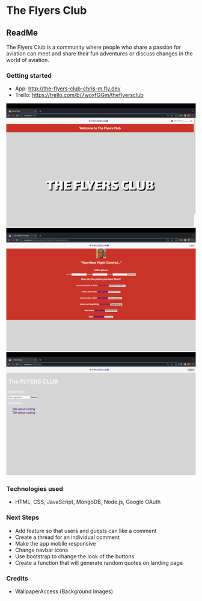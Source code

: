 # The Flyers Club
## ReadMe
 The Flyers Club is a community where people who share a passion for aviation can meet and share their fun adventures or discuss changes in the world of aviation.


### Getting started
- App: http://the-flyers-club-chris-m.fly.dev
- Trello: https://trello.com/b/7woxfGGm/theflyersclub



<img src = "public/images/club3.png" alt= "screenshot of app">
<img src = "public/images/club.png" alt= "screenshot of app">
<img src = "public/images/club2.png" alt= "screenshot of app">



### Technologies used
- HTML, CSS, JavaScript, MongoDB, Node.js, Google OAuth

### Next Steps
- Add feature so that users and guests can like a comment
- Create a thread for an individual comment
- Make the app mobile responsive
- Change navbar icons
- Use bootstrap to change the look of the buttons
- Create a function that will generate random quotes on landing page


### Credits
- WallpaperAccess (Background Images)